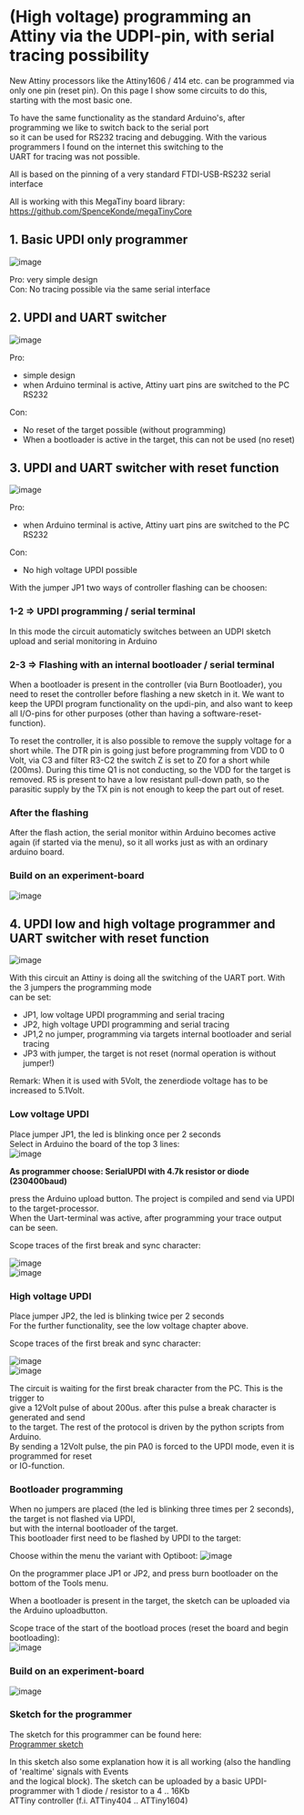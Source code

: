 # (High voltage) programming an Attiny via the UDPI-pin, with serial tracing possibility 

New Attiny processors like the Attiny1606 / 414 etc. can be programmed via only one pin (reset pin).
On this page I show some circuits to do this, starting with the most basic one.

To have the same functionality as the standard Arduino's, after programming we like to switch back to the serial port<br>
so it can be used for RS232 tracing and debugging. With the various programmers I found on the internet this switching to the<br>
UART for tracing was not possible.

All is based on the pinning of a very standard FTDI-USB-RS232 serial interface

All is working with this MegaTiny board library: https://github.com/SpenceKonde/megaTinyCore

## 1. Basic UPDI only programmer

![image](UpdiOnly.jpg)

Pro: very simple design<br>
Con: No tracing possible via the same serial interface

## 2. UPDI and UART switcher

![image](UpdiAndSwitcher.jpg)

Pro:
* simple design<br>
* when Arduino terminal is active, Attiny uart pins are switched to the PC RS232

Con:<br>
* No reset of the target possible (without programming)<br>
* When a bootloader is active in the target, this can not be used (no reset)<br>

## 3. UPDI and UART switcher with reset function

![image](UpdiProgrammerSwitcherWithReset.jpg)

Pro:
* when Arduino terminal is active, Attiny uart pins are switched to the PC RS232

Con:
* No high voltage UPDI possible<br>

With the jumper JP1 two ways of controller flashing can be choosen:

### 1-2 => UPDI programming / serial terminal

In this mode the circuit automaticly switches between an UDPI sketch upload and serial monitoring in Arduino

### 2-3 => Flashing with an internal bootloader / serial terminal
When a bootloader is present in the controller (via Burn Bootloader), you need to reset the controller
before flashing a new sketch in it. We want to keep the UPDI program functionality on the updi-pin,
and also want to keep all I/O-pins for other purposes (other than having a software-reset-function).

To reset the controller, it is also possible to remove the supply voltage for a short while.
The DTR pin is going just before programming from VDD to 0 Volt, via C3 and filter R3-C2 the switch Z is set
to Z0 for a short while (200ms). During this time Q1 is not conducting, so the VDD for the target is removed.
R5 is present to have a low resistant pull-down path, so the parasitic supply by the TX pin is not enough
to keep the part out of reset.

### After the flashing
After the flash action, the serial monitor within Arduino becomes active again (if started via the menu),
so it all works just as with an ordinary arduino board.

### Build on an experiment-board
![image](ProgrammerSwitcherReset.jpg)

## 4. UPDI low and high voltage programmer and UART switcher with reset function

![image](HighVoltageUpdiProgrammerSwitcherWithReset.jpg)

With this circuit an Attiny is doing all the switching of the UART port. With the 3 jumpers the programming mode<br>
can be set:
* JP1, low voltage UPDI programming and serial tracing
* JP2, high voltage UPDI programming and serial tracing
* JP1,2 no jumper, programming via targets internal bootloader and serial tracing
* JP3 with jumper, the target is not reset (normal operation is without jumper!)

Remark: When it is used with 5Volt, the zenerdiode voltage has to be increased to 5.1Volt.

### Low voltage UPDI
Place jumper JP1, the led is blinking once per 2 seconds<br>
Select in Arduino the board of the top 3 lines:<br>
![image](UPDI-LowVoltageSetting.jpg)<br>

**As programmer choose: SerialUPDI with 4.7k resistor or diode (230400baud)**<br>

press the Arduino upload button. The project is compiled and send via UPDI to the target-processor.<br>
When the Uart-terminal was active, after programming your trace output can be seen.

Scope traces of the first break and sync character:

![image](UPDI-scope1.jpg)<br>
![image](UPDI-scope2.jpg)<br>

### High voltage UPDI
Place jumper JP2, the led is blinking twice per 2 seconds<br>
For the further functionality, see the low voltage chapter above.

Scope traces of the first break and sync character:

![image](UPDIHV-scope1.jpg)<br>
![image](UPDIHV-scope2.jpg)<br>

The circuit is waiting for the first break character from the PC. This is the trigger to<br>
give a 12Volt pulse of about 200us. after this pulse a break character is generated and send<br>
to the target. The rest of the protocol is driven by the python scripts from Arduino.<br>
By sending a 12Volt pulse, the pin PA0 is forced to the UPDI mode, even it is programmed for reset<br>
or IO-function.

### Bootloader programming
When no jumpers are placed (the led is blinking three times per 2 seconds), the target is not flashed via UPDI,<br>
but with the internal bootloader of the target.<br>
This bootloader first need to be flashed by UPDI to the target:

Choose within the menu the variant with Optiboot:
![image](UPDI-bootloaderSetting.jpg)<br>

On the programmer place JP1 or JP2, and press burn bootloader on the bottom of the Tools menu.

When a bootloader is present in the target, the sketch can be uploaded via the Arduino uploadbutton.

Scope trace of the start of the bootload proces (reset the board and begin bootloading):<br>
![image](Bootload-scope.jpg)<br>

### Build on an experiment-board
![image](HV_ProgrammerSwitcherReset.jpg)

### Sketch for the programmer

The sketch for this programmer can be found here:<br>
[Programmer sketch](https://github.com/TRudolphi/MegaTinyUtils/tree/main/examples/FlashingSwitcher)

In this sketch also some explanation how it is all working (also the handling of 'realtime' signals with Events<br>
and the logical block). The sketch can be uploaded by a basic UPDI-programmer with 1 diode / resistor to a 4 .. 16Kb<br>
ATTiny controller (f.i. ATTiny404 .. ATTiny1604)
